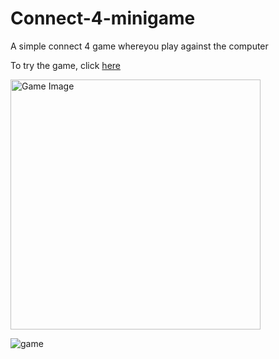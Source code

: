 # Connect-4-minigame

A simple connect 4 game whereyou play against the computer

To try the game, click [here](https://najamoe.github.io/Connect-4-minigame/)

<img src="https://github.com/najamoe/Connect-4-minigame/assets/113134845/6d6771fe-6e6a-48d5-904e-c93d25c514ba" alt="Game Image" width="400">





![game](https://github.com/najamoe/Connect-4-minigame/assets/113134845/6d6771fe-6e6a-48d5-904e-c93d25c514ba)
